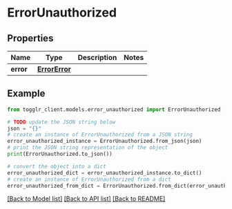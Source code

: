 # ErrorUnauthorized


## Properties

Name | Type | Description | Notes
------------ | ------------- | ------------- | -------------
**error** | [**ErrorError**](ErrorError.md) |  | 

## Example

```python
from togglr_client.models.error_unauthorized import ErrorUnauthorized

# TODO update the JSON string below
json = "{}"
# create an instance of ErrorUnauthorized from a JSON string
error_unauthorized_instance = ErrorUnauthorized.from_json(json)
# print the JSON string representation of the object
print(ErrorUnauthorized.to_json())

# convert the object into a dict
error_unauthorized_dict = error_unauthorized_instance.to_dict()
# create an instance of ErrorUnauthorized from a dict
error_unauthorized_from_dict = ErrorUnauthorized.from_dict(error_unauthorized_dict)
```
[[Back to Model list]](../README.md#documentation-for-models) [[Back to API list]](../README.md#documentation-for-api-endpoints) [[Back to README]](../README.md)


